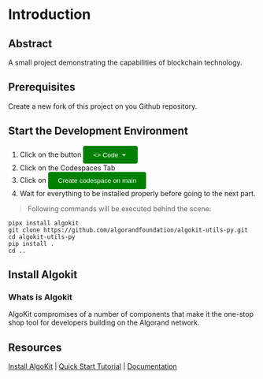 # Introduction

## Abstract

A small project demonstrating the capabilities of blockchain technology.

## Prerequisites

Create a new fork of this project on you Github repository.

## Start the Development Environment

1. Click on the button <button style="background-color: green; color: white; padding: 10px 20px; border: none; border-radius: 4px; cursor: pointer;"><> Code <span data-component="trailingVisual" class="prc-Button-Visual-2epfX prc-Button-VisualWrap-Db-eB"><svg aria-hidden="true" focusable="false" class="octicon octicon-triangle-down" viewBox="0 0 16 16" width="16" height="16" fill="currentColor" style="display: inline-block; user-select: none; vertical-align: text-bottom; overflow: visible;"><path d="m4.427 7.427 3.396 3.396a.25.25 0 0 0 .354 0l3.396-3.396A.25.25 0 0 0 11.396 7H4.604a.25.25 0 0 0-.177.427Z"></path></svg></span></button>
2. Click on the Codespaces Tab
3. Click on <button style="background-color: green; color: white; padding: 10px 20px; border: none; border-radius: 4px; cursor: pointer;">Create codespace on main</button>
4. Wait for everything to be installed properly before going to the next part.

>Following commands will be executed behind the scene:

```shell
pipx install algokit
git clone https://github.com/algorandfoundation/algokit-utils-py.git
cd algokit-utils-py
pip install .
cd ..
```

## Install Algokit

### Whats is Algokit

AlgoKit compromises of a number of components that make it the one-stop shop tool for developers building on the Algorand network.

### 

## Resources

[Install AlgoKit](https://github.com/algorandfoundation/algokit-cli/blob/main/README.md#install) | [Quick Start Tutorial](https://github.com/algorandfoundation/algokit-cli/blob/main/docs/tutorials/intro.md) | [Documentation](https://github.com/algorandfoundation/algokit-cli/blob/main/docs/algokit.md)
